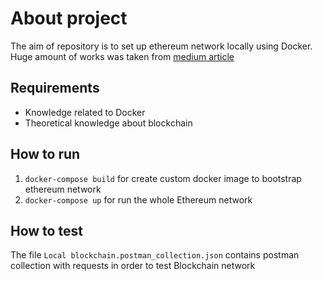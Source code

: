 # About project

The aim of repository is to set up ethereum network locally using Docker. Huge amount of works was taken from [medium article](https://medium.com/scb-digital/running-a-private-ethereum-blockchain-using-docker-589c8e6a4fe8)

## Requirements
* Knowledge related to Docker
* Theoretical knowledge about blockchain

## How to run

1. `docker-compose build` for create custom docker image to bootstrap ethereum network
2. `docker-compose up` for run the whole Ethereum network

## How to test

The file `Local blockchain.postman_collection.json` contains postman collection with requests in order to test Blockchain network